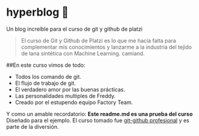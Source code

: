 # hyperblog 💙
Un blog increíble para el curso de git y github de platzi
>El curso de Git y Github de Platzi es lo que me hacía falta para complementar mis conocimientos y lanzarme a la industria del tejido de lana sintética con Machine Learning.
>camiand.

##En este curso vimos de todo:
* Todos los comando de git.
* El flujo de trabajo de git.
* El verdadero amor por las buenas prácticas.
* Las personalidades multiples de Freddy.
* Creado por el estupendo equipo Factory Team.

Y como un amable recordatorio: **Este readme.md es una prueba del curso** Diseñado para el ejemplo. El curso tomado fue [git-github profesional](https://platzi.com/clases/git-github/ "git-github profesional") y es parte de la diversión.